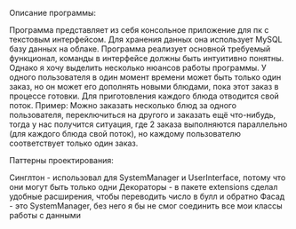 Описание программы:

Программа представляет из себя консольное приложение для пк с текстовым интерфейсом. 
Для хранения данных она использует MySQL базу данных на облаке.
Программа реализует основной требуемый функционал, команды в интерфейсе должны быть интуитивно понятны.
Однако я хочу выделить несколько нюансов работы программы.
У одного пользователя в один момент времени может быть только один заказ,
но он может его дополнять новыми блюдами, пока этот заказ в процессе готовки.
Для приготовления каждого блюда отводится свой поток.
Пример: Можно заказать несколько блюд за одного пользователя, переключиться на другого
и заказать ещё что-нибудь, тогда у нас получится ситуация, где 2 заказа выполняются параллельно (для каждого блюда свой поток),
но каждому пользователю соответствует только один заказ.

Паттерны проектирования:

Синглтон - использовал для SystemManager и UserInterface, потому что они могут быть только одни
Декораторы - в пакете extensions сделал удобные расширения, чтобы переводить число в булл и обратно
Фасад - это SystemManager, без него я бы не смог соединить все мои классы работы с данными
